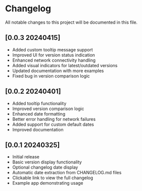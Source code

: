 # Changelog

All notable changes to this project will be documented in this file.

## [0.0.3 20240415]
- Added custom tooltip message support
- Improved UI for version status indication
- Enhanced network connectivity handling
- Added visual indicators for latest/outdated versions
- Updated documentation with more examples
- Fixed bug in version comparison logic


## [0.0.2 20240401]
- Added tooltip functionality
- Improved version comparison logic
- Enhanced date formatting
- Better error handling for network failures
- Added support for custom default dates
- Improved documentation


## [0.0.1 20240325]
- Initial release
- Basic version display functionality
- Optional changelog date display
- Automatic date extraction from CHANGELOG.md files
- Clickable link to view the full changelog
- Example app demonstrating usage 